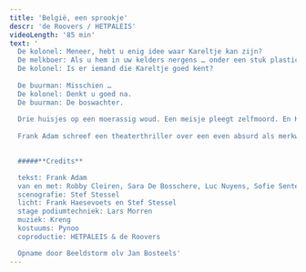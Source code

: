 ```yaml
---
title: 'België, een sprookje'
descr: 'de Roovers / HETPALEIS'
videoLength: '85 min'
text: '
  De kolonel: Meneer, hebt u enig idee waar Kareltje kan zijn?
  De melkboer: Als u hem in uw kelders nergens … onder een stuk plastic … over het hoofd hebt gezien?
  De kolonel: Is er iemand die Kareltje goed kent?
  
  De buurman: Misschien …
  De kolonel: Denkt u goed na.
  De buurman: De boswachter.
  
  Drie huisjes op een moerassig woud. Een meisje pleegt zelfmoord. En Kareltje is verdwenen. Is hij vermoord?
  
  Frank Adam schreef een theaterthriller over een even absurd als merkwaardig land, België, waarin het zoontje van een buurman verdwijnt en het buurmeisje zichzelf ophangt. De paranormaal begaafde kolonel en de melkboer die de toekomst leest in melk, onderzoeken beide zaken. Wat hebben de zoon en de vrouw van de boswachter gezien? En waar is de boswachter? "België, een sprookje", is een gruwelijke en bevreemdende whodunit dat zich afspeelt in de toekomst, aan het einde van België, een zinkend land.
  

  #####**Credits**

  tekst: Frank Adam
  van en met: Robby Cleiren, Sara De Bosschere, Luc Nuyens, Sofie Sente, Nico Sturm en Michael Vergauwen
  scenografie: Stef Stessel
  licht: Frank Haesevoets en Stef Stessel
  stage podiumtechniek: Lars Morren
  muziek: Kreng
  kostuums: Pynoo
  coproductie: HETPALEIS & de Roovers

  Opname door Beeldstorm olv Jan Bosteels'
---
```

